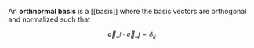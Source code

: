 An **orthnormal basis** is a [[basis]] where the basis vectors are orthogonal and normalized such that

$$
\vec{e}\_i \cdot \vec{e}\_j = \delta_{ij}
$$